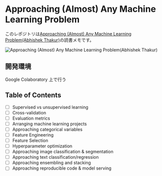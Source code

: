 # Approaching (Almost) Any Machine Learning Problem

このレポジトリは[Approaching (Almost) Any Machine Learning Problem(Abhishek Thakur)](https://www.amazon.co.jp/Approaching-Almost-Machine-Learning-Problem/dp/8269211508)の読書メモです。

![Approaching (Almost) Any Machine Learning Problem(Abhishek Thakur)](https://images-na.ssl-images-amazon.com/images/I/41he7lvNPGL._SX331_BO1,204,203,200_.jpg)

## 開発環境

Google Colaboratory 上で行う

## Table of Contents

- [ ] Supervised vs unsupervised learning
- [ ] Cross-validation
- [ ] Evaluation metrics
- [ ] Arranging machine learning projects
- [ ] Approaching categorical variables
- [ ] Feature Engineering
- [ ] Feature Selection
- [ ] Hyperparameter optimization
- [ ] Approaching image classification & segmentation
- [ ] Approaching text classification/regression
- [ ] Approaching ensembling and stacking
- [ ] Approaching reproducible code & model serving
